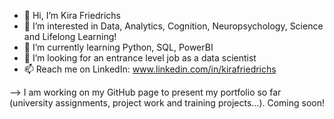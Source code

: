 - 👋 Hi, I’m Kira Friedrichs
- 👀 I’m interested in Data, Analytics, Cognition, Neuropsychology, Science and Lifelong Learning!
- 🌱 I’m currently learning Python, SQL, PowerBI
- 💞️ I’m looking for an entrance level job as a data scientist
- 📫 Reach me on LinkedIn: www.linkedin.com/in/kirafriedrichs 

--> I am working on my GitHub page to present my portfolio so far (university assignments, project work and training projects...). Coming soon!

<!---
kifrie/kifrie is a ✨ special ✨ repository because its `README.md` (this file) appears on your GitHub profile.
You can click the Preview link to take a look at your changes.
--->
